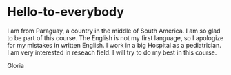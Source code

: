 Hello-to-everybody
==================
I am from Paraguay, a country in the middle of South America. I am so glad to be part of this course. The English is not my first language, so I apologize for my mistakes in written English.
I work in a big Hospital as a pediatrician.
I am very interested in reseach field. I will try to do my best in this course.

Gloria
